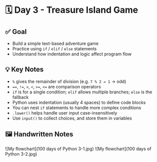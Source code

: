 # 🗓️ Day 3 - Treasure Island Game

## ✅ Goal
- Build a simple text-based adventure game
- Practice using `if` / `elif` / `else` statements
- Understand how indentation and logic affect program flow

## 💡 Key Notes
- `%` gives the remainder of division (e.g. `7 % 2 = 1` → odd)
- `==`, `!=`, `>`, `<`, `>=`, `<=` are comparison operators
- `if` is for a single condition; `elif` allows multiple branches; `else` is the fallback
- Python uses indentation (usually 4 spaces) to define code blocks
- You can nest `if` statements to handle more complex conditions
- `.lower()` helps handle user input case-insensitively
- Use `input()` to collect choices, and store them in variables

## 🖼️ Handwritten Notes
![My flowchart](100 days of Python 3-1.jpg)
![My flowchart](100 days of Python 3-2.jpg)
